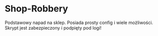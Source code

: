 # Shop-Robbery
Podstawowy napad na sklep. Posiada prosty config i wiele możliwości. Skrypt jest zabezpieczony i podpięty pod logi!
